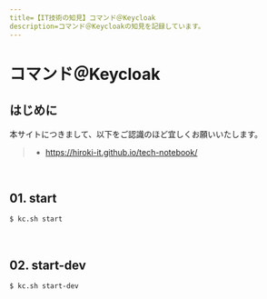 ```yaml
---
title=【IT技術の知見】コマンド＠Keycloak
description=コマンド＠Keycloakの知見を記録しています。
---
```


# コマンド＠Keycloak

## はじめに

本サイトにつきまして、以下をご認識のほど宜しくお願いいたします。

> - https://hiroki-it.github.io/tech-notebook/

<br>

## 01. start

```bash
$ kc.sh start
```

<br>

## 02. start-dev

```bash
$ kc.sh start-dev
```

<br>
